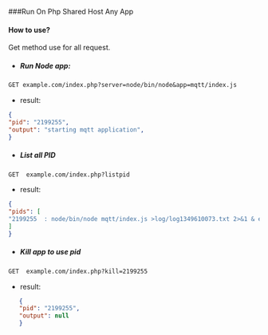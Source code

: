 ###Run On Php Shared Host Any App

#### How to use?
 Get method use for all request.
 
 * ##### Run Node app:
```rest 
GET example.com/index.php?server=node/bin/node&app=mqtt/index.js
```
* result: 

```json
{
"pid": "2199255",
"output": "starting mqtt application",
}
```

 * ##### List all PID

```rest
GET  example.com/index.php?listpid
```

* result:

```json
{
"pids": [
"2199255  : node/bin/node mqtt/index.js >log/log1349610073.txt 2>&1 & echo $!"
]
}
```

* ##### Kill app to use pid

```rest 
GET  example.com/index.php?kill=2199255
```

* result:

 ```json
    {
    "pid": "2199255",
    "output": null
    }
```
